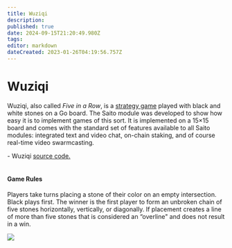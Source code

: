 ```yaml
---
title: Wuziqi
description: 
published: true
date: 2024-09-15T21:20:49.980Z
tags: 
editor: markdown
dateCreated: 2023-01-26T04:19:56.757Z
---
```


# Wuziqi

Wuziqi, also called *Five in a Row*, is a [strategy game](https://en.wikipedia.org/wiki/Abstract_strategy_game) played with black and white stones on a Go board. The Saito module was developed to show how easy it is to implement games of this sort. It is implemented on a 15×15 board and comes with the standard set of features available to all Saito modules: integrated text and video chat, on-chain staking, and of course real-time video swarmcasting.

\- Wuziqi [source code.](https://github.com/SaitoTech/saito-lite-rust/tree/master/mods/wuziqi)  
 

#### Game Rules

Players take turns placing a stone of their color on an empty intersection. Black plays first. The winner is the first player to form an unbroken chain of five stones horizontally, vertically, or diagonally. If placement creates a line of more than five stones that is considered an “overline" and does not result in a win.

![](https://wiki.saito.io/wuziqi_game.jpg)